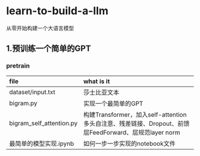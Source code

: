 # learn-to-build-a-llm

从零开始构建一个大语言模型

## 1.预训练一个简单的GPT

### pretrain

| file                     | what is it                                                                    |
|:-------------------------|:------------------------------------------------------------------------------|
| dataset/input.txt        | 莎士比亚文本                                                                        |
| bigram.py                | 实现一个最简单的GPT                                                                   |
| bigram_self_attention.py | 构建Transformer，加入self-attention多头自注意、残差链接、Dropout、前馈层FeedForward、层规范layer norm |
| 最简单的模型实现.ipynb           | 如何一步一步实现的notebook文件                                                           |
